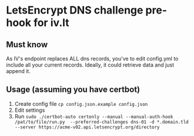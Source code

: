 # LetsEncrypt DNS challenge pre-hook for iv.lt

## Must know
As IV's endpoint replaces ALL dns records, you've to edit config.yml to include all your current records. Ideally, it could retrieve data and just append it.

## Usage (assuming you have certbot)
1. Create config file `cp config.json.example config.json`
2. Edit settings
3. Run `sudo ./certbot-auto certonly --manual --manual-auth-hook /pat/to/file/run.py  --preferred-challenges dns-01 -d *.domain.tld --server https://acme-v02.api.letsencrypt.org/directory`